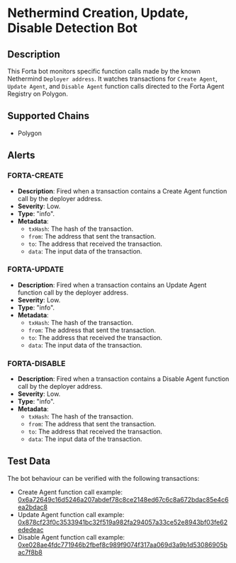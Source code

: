 # Nethermind Creation, Update, Disable Detection Bot

## Description

This Forta bot monitors specific function calls made by the known Nethermind `Deployer address`. It watches transactions for `Create Agent`, `Update Agent`, and `Disable Agent` function calls directed to the Forta Agent Registry on Polygon.



## Supported Chains

- Polygon

## Alerts

### FORTA-CREATE
- **Description**: Fired when a transaction contains a Create Agent function call by the deployer address.
- **Severity**: Low.
- **Type**: "info".
- **Metadata**:
  - `txHash`: The hash of the transaction.
  - `from`: The address that sent the transaction.
  - `to`: The address that received the transaction.
  - `data`: The input data of the transaction.

### FORTA-UPDATE
- **Description**: Fired when a transaction contains an Update Agent function call by the deployer address.
- **Severity**: Low.
- **Type**: "info".
- **Metadata**:
  - `txHash`: The hash of the transaction.
  - `from`: The address that sent the transaction.
  - `to`: The address that received the transaction.
  - `data`: The input data of the transaction.

### FORTA-DISABLE
- **Description**: Fired when a transaction contains a Disable Agent function call by the deployer address.
- **Severity**: Low.
- **Type**: "info".
- **Metadata**:
  - `txHash`: The hash of the transaction.
  - `from`: The address that sent the transaction.
  - `to`: The address that received the transaction.
  - `data`: The input data of the transaction.

## Test Data

The bot behaviour can be verified with the following transactions:

- Create Agent function call example: [0x6a72649c16d5246a207abdef78c8ce2148ed67c6c8a672bdac85e4c6ea2bdac8](https://polygonscan.com/tx/0x6a72649c16d5246a207abdef78c8ce2148ed67c6c8a672bdac85e4c6ea2bdac8)
- Update Agent function call example: [0x878cf23f0c3533941bc32f519a982fa294057a33ce52e8943bf03fe62ededeac](https://polygonscan.com/tx/0x878cf23f0c3533941bc32f519a982fa294057a33ce52e8943bf03fe62ededeac)
- Disable Agent function call example: [0xe028ae4fdc771946b2fbef8c989f9074f317aa069d3a9b1d53086905bac7f8b8](https://polygonscan.com/tx/0xe028ae4fdc771946b2fbef8c989f9074f317aa069d3a9b1d53086905bac7f8b8)


